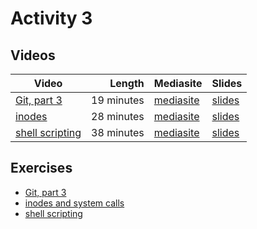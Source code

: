 # Activity 3

## Videos

| Video | Length | Mediasite | Slides |
|-------|-------:|-----------|--------|
| [Git, part 3](https://ams-hsta-ims-ond.mediasite.com/MediasiteDeliver/vol01/bristoluniversity/MP4Video/f36e52ac-9803-4ea4-99f0-11d9f7e5b653.mp4/QualityLevels(698000)) | 19 minutes | [mediasite](https://mediasite.bris.ac.uk/Mediasite/Play/85ae77ff8d3243fda8b87f147dc041941d) | [slides](/COMS10012/slides/Git%203.pdf) |
| [inodes](https://ams-hsta-ims-ond.mediasite.com/MediasiteDeliver/vol01/bristoluniversity/MP4Video/4c809979-5293-48ea-b7ab-b8fffad18195.mp4/QualityLevels(698000)) | 28 minutes | [mediasite](https://mediasite.bris.ac.uk/Mediasite/Play/a3d5a630d65b43d5a052422bb265ee561d) | [slides](/COMS10012/slides/inodes.pdf) |
| [shell scripting](https://ams-hsta-ims-ond.mediasite.com/MediasiteDeliver/vol01/bristoluniversity/MP4Video/4cec82bd-2d0f-4ec9-a7ab-66b89eabf4c1.mp4/QualityLevels(698000)) | 38 minutes | [mediasite](https://mediasite.bris.ac.uk/Mediasite/Play/f2f15c55f3c74b7a91a0c35eaf6aea311d) | [slides](/COMS10012/slides/shell%20scripting.pdf) |

## Exercises

  - [Git, part 3](./git3.md)
  - [inodes and system calls](./stat.md)
  - [shell scripting](./script.md)